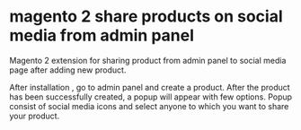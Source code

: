# magento 2 share products on social media from admin panel
Magento 2 extension for sharing product from admin panel to social media page after adding new product.

After installation , go to admin panel and create a product.
After the product has been successfully created, a popup will appear with few options.
Popup consist of social media icons and select anyone to which you want to share your product.

